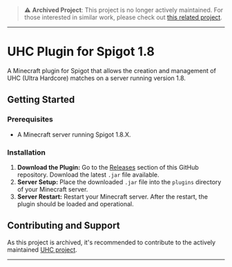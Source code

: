 > :warning: **Archived Project**: This project is no longer actively maintained. For those interested in similar work, please check out [this related project](https://github.com/BGoodes/gamelib).

---
# UHC Plugin for Spigot 1.8
A Minecraft plugin for Spigot that allows the creation and management of UHC (Ultra Hardcore) matches on a server running version 1.8. 

## Getting Started

### Prerequisites
- A Minecraft server running Spigot 1.8.X.

### Installation
1. **Download the Plugin:** Go to the [Releases](https://github.com/BGoodes/uhc-old/releases) section of this GitHub repository. Download the latest `.jar` file available.
2. **Server Setup:** Place the downloaded `.jar` file into the `plugins` directory of your Minecraft server.
3. **Server Restart:** Restart your Minecraft server. After the restart, the plugin should be loaded and operational.

## Contributing and Support
As this project is archived, it's recommended to contribute to the actively maintained [UHC project](https://github.com/BGoodes/uhc).

---
